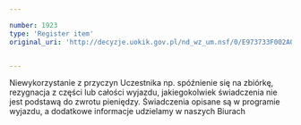 ```yaml
---

number: 1923
type: 'Register item'
original_uri: 'http://decyzje.uokik.gov.pl/nd_wz_um.nsf/0/E973733F002A05D1C1257714003A2276?OpenDocument'


---
```


Niewykorzystanie z przyczyn Uczestnika np. spóźnienie się na zbiórkę, rezygnacja z części lub całości wyjazdu, jakiegokolwiek świadczenia nie jest podstawą do zwrotu pieniędzy. Świadczenia opisane są w programie wyjazdu, a dodatkowe informacje udzielamy w naszych Biurach
